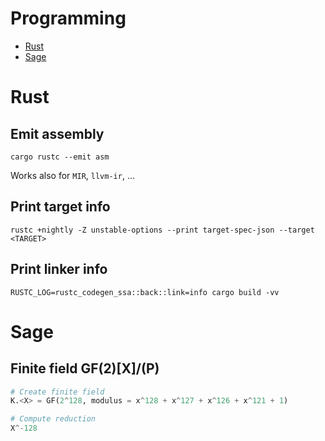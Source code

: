 # Programming

- [Rust](#rust)
- [Sage](#sage)

# Rust

## Emit assembly

```shell
cargo rustc --emit asm
```

Works also for `MIR`, `llvm-ir`, ...

## Print target info

```shell
rustc +nightly -Z unstable-options --print target-spec-json --target <TARGET>
```

## Print linker info

```shell
RUSTC_LOG=rustc_codegen_ssa::back::link=info cargo build -vv
```

# Sage

## Finite field GF(2)[X]/(P)

```python
# Create finite field
K.<X> = GF(2^128, modulus = x^128 + x^127 + x^126 + x^121 + 1)

# Compute reduction
X^-128
```
